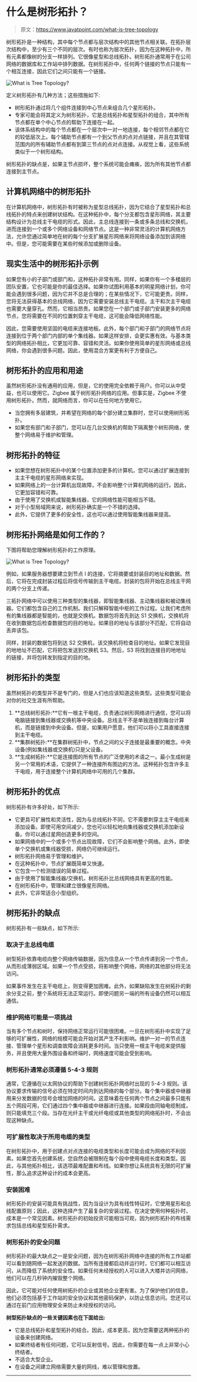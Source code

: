 # 什么是树形拓扑？

> 原文：<https://www.javatpoint.com/what-is-tree-topology>

树形拓扑是一种结构，其中每个节点都与层次结构中的其他节点相关联。在拓扑层次结构中，至少有三个不同的层次。有时也称为层次拓扑，因为在这种拓扑中，所有元素都像树的分支一样排列。它很像星型和总线拓扑。树形拓扑通常用于在公司网络的数据库和工作站中排列数据。在树形拓扑中，任何两个链接的节点只能有一个相互连接，因此它们之间只能有一个链接。

![What is Tree Topology?](img/d17d285cd76928c9767c1a2a40455e5e.png)

定义树形拓扑有几种方法；这些措施如下:

*   树形拓扑通过将几个组件连接到中心节点来组合几个星形拓扑。
*   专家可能会将其定义为树形拓扑，它是总线拓扑和星型拓扑的组合，其中所有节点都在单个中心节点的帮助下连接在一起。
*   该体系结构中的每个节点都在一个层次中一对一地连接，每个相邻节点都在它的较低层次上。每个辅助节点都有一个到父节点的点对点链接，并且在其管辖范围内的所有辅助节点都有到第三节点的点对点连接。从视觉上看，这些系统类似于一个树形结构。

树形拓扑的缺点是，如果主节点损坏，整个系统可能会瘫痪，因为所有其他节点都连接到主节点。

## 计算机网络中的树形拓扑

在计算机网络中，树形拓扑有时被称为星型总线拓扑，因为它结合了星型拓扑和总线拓扑的特点来创建树状结构。在这种拓扑中，每个分支都包含星形网络，其主要结构设计为总线主干电缆的形式。因此，主总线连接到一条或多条总线和交换机，进而连接到一个或多个网络设备和网络节点。这是一种非常灵活的计算机网络方法，允许您通过简单地在树的每个分支扩展星形网络来将网络设备添加到该网络中。但是，您可能需要在某些时候添加或删除设备。

## 现实生活中的树形拓扑示例

如果您有小的子部门或部门和，这种拓扑非常有用。同样，如果你有一个多楼层的团队安置，它也可能是你的最佳选择。如果你试图利用基本的明星网络计划，你可能会遇到很多问题，因为它并不总是合理的；在某些情况下，它可能更贵。同样，您将无法获得基本的总线网络，因为它需要安装总线主干电缆。主干和次主干电缆也需要大量穿孔。然而，它相当昂贵。如果您在一个部门或子部门安装更多的网络节点，您将需要在不同的位置刺穿主干电缆，这可能会降低网络性能。

因此，您需要使用坚固的电缆来连接地板。此外，每个部门和子部门的网络节点将连接到位于两个部门内部的单个集线器。如果这样安排，会更实惠有效。与基本类型的网络拓扑相比，它更加可靠、容错和灵活。如果你使用简单的星形网络或总线网络，你会遇到很多问题。因此，使用混合方案更有利于方便自己。

## 树形拓扑的应用和用途

虽然树形拓扑没有通用的应用，但是，它的使用完全依赖于用户。你可以从中受益，也可以使用它。Zigbee 属于树形拓扑网络的应用。但事实是，Zigbee 不使用树形拓扑。然而，就网络而言，你可以在任何地方使用它。

*   当您拥有多层建筑，并希望在网络的每个部分建立集群时，您可以使用树形拓扑。
*   如果您有部门和子部门，您可以在几台交换机的帮助下隔离整个树形网络，使整个网络易于维护和管理。

## 树形拓扑的特征

*   如果您想在树形拓扑中的某个位置添加更多的计算机，您可以通过扩展连接到主主干电缆的星形网络来实现。
*   如果网络上的一台计算机出现故障，不会影响整个计算机网络的运行。因此，它更加容错和可靠。
*   由于使用了交换机或智能集线器，它的网络性能可能相当不错。
*   对于小型局域网来说，树形拓扑确实是一个不错的选择。
*   此外，它提供了更多的安全性，这也可以通过使用智能集线器来提高。

## 树形拓扑网络是如何工作的？

下图将帮助您理解树形拓扑的工作原理。

![What is Tree Topology?](img/55f925ed03b09ea82e0fee7c7ce5a18d.png)

例如，如果服务器想要建立到节点 I 的连接，它将摘要或封装目的地址和数据。然后，它将在完成封装过程后将信号传输到主干电缆。封装的包将开始在总线主干网的两个分支上传递。

三拓扑网络中可以使用三种类型的集线器，即智能集线器、主动集线器和被动集线器。它们都包含自己的工作机制。我们只解释智能中枢的工作过程。让我们考虑所有的集线器都是智能的，也就是交换机。数据包将首先到达 S1 交换机，交换机将在收到数据包后检查数据包的目的地址。如果目的地址与该部分不匹配，它将自动丢弃该包。

同样，封装的数据包将到达 S2 交换机，该交换机将检查目的地址。如果它发现目的地地址不匹配，它将把包发送到交换机 S3。然后，S3 将找到连接目的地地址的链接，并将包转发到指定的目的地。

## 树形拓扑的类型

虽然树拓扑的类型并不是专门的，但是人们也应该知道这些类型。这些类型可能会对你的社交生涯有所帮助。

1.  **总线树形拓扑:**它有一根主干电缆，负责通过树形网络进行通信，您可以将电脑链接到集线器或交换机等中央设备。总线主干不是单独连接到每台计算机，而是链接到中央设备。但是，如果用户愿意，他们可以将小工具直接连接到主干电缆。
2.  **集群树拓扑:**在集群树拓扑中，节点之间的父子连接是最重要的概念。中央设备(例如集线器或交换机)只是父设备。
3.  **生成树拓扑:**它是连接图的所有节点的广泛使用的术语之一。最小生成树是另一个常用的术语，它提供了一种连接所有图边的方法。这种拓扑包含许多主干电缆，用于连接整个计算机网络中可用的几个集群。

## 树形拓扑的优点

树形拓扑有许多好处，如下所示:

*   它更具可扩展性和灵活性，因为与总线拓扑不同，它不需要刺穿主主干电缆来添加设备。即使可用空间减少，您也可以轻松地向集线器或交换机添加新设备。你可以通过星网创造更多的空间。
*   如果网络中的一个或多个节点出现故障，它们不会影响整个网络。此外，即使单个交换机或集线器受损，网络仍可继续运行。
*   树形拓扑网络易于管理和维护。
*   在这种拓扑中，节点扩展既简单又快速。
*   它包含一个检测错误的简单过程。
*   由于使用了智能集线器/交换机，树形拓扑比总线网络具有更高的性能。
*   在树形拓扑中，管理和建立很像星形网络。
*   此外，它非常适合小型组织。

## 树形拓扑的缺点

树形拓扑有一些缺点，如下所示:

### 取决于主总线电缆

树型拓扑依靠电缆向整个网络传输数据，因为信息从一个节点传递到另一个节点，从而形成薄弱区域。如果一个节点受损，将影响整个网络，网络的其他部分将无法访问。

如果事件发生在主干电缆上，则变得更加困难。此外，如果缺陷发生在树拓扑的剩余分支之前，整个系统将无法正常运行。即使问题另一端的所有设备仍然可以相互通信。

### 维护网络可能是一项挑战

当有多个节点和树时，保持网络正常运行可能很困难。一旦在树形拓扑中实现了足够的可扩展性，网络的规模可能会开始对其产生不利影响。维护一对一的节点连接、管理单个星形和调查故障会消耗更多时间。当只使用一根主干电缆来提供服务，并且使用大量外围设备和终端时，网络速度可能会受到影响。

### 树形拓扑通常必须遵循 5-4-3 规则

通常，它遵循在以太网协议的帮助下创建树形拓扑网络时出现的 5-4-3 规则。该协议要求传输的信号必须在特定时间内到达网络的每个部分。每个集中器或中继器用来分发数据的信号会增加网络的时间。这意味着在任何两个节点之间最多只能有五个网段可用，它们通过四个集中器或中继器进行连接。如果段由同轴电缆制成，则只能填充三个段。当存在光纤主干或光纤电缆或其他类型的网络拓扑时，不会出现这种缺点。

### 可扩展性取决于所用电缆的类型

在树形拓扑中，用于创建点对点连接的电缆类型和长度可能会成为网络的不利因素。如果您首先创建系统，您自然会被限制在每个段中使用电缆长度和类型。因此，与其他拓扑相比，该选项最难配置和布线。如果你想让系统具有无限的可扩展性，那么追求这种设计的成本会更高。

### 安装困难

树形拓扑的安装可能具有挑战性，因为当设计为具有线性特征时，它使用星形和总线配置原则；因此，这种选择产生了最复杂的安装过程。在决定使用何种拓扑时，成本是一个常见因素。树形拓扑的初始投资可能相当可观，因为树形拓扑的布线需求包括总线和星型拓扑需求。

### 树形拓扑的安全问题

树形拓扑的最大缺点之一是安全问题，因为在树形拓扑网络中连接的所有工作站都可以看到随网络一起发送的数据。当所有连接都启动并运行时，它们都可以相互访问，从而降低了系统的安全性。如果任何未经授权的人可以进入大楼并访问网络，他们可以在几秒钟内摧毁整个网络。

因此，它可能对任何使用树拓扑的企业或其他企业更有害。为了保护他们的信息，他们必须包括基于工作站的安全协议和其他密码保护，以防止信息访问。您还可以通过在前门应用物理安全来防止未经授权的访问。

**树型拓扑缺点的一些关键因素也在下面给出:**

*   它是总线拓扑和星型拓扑的结合。因此，成本更高，因为您需要这两种拓扑的设备来创建网络。
*   如果终结者有任何问题，它可以反射信号。因此，你需要在每一点上非常小心终结者。
*   不适合大型企业。
*   在设备之间建立网络需要大量的网线，难以管理和放置。

* * *
